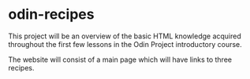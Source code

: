 # odin-recipes
This project will be an overview of the basic HTML knowledge
acquired throughout the first few lessons in the Odin Project
introductory course.

The website will consist of a main page which will have links
to three recipes.